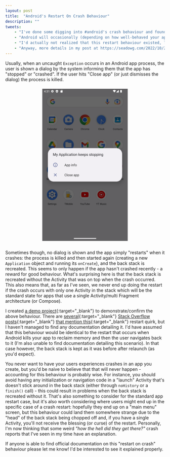 ```yaml
---
layout: post
title:  "Android's Restart On Crash Behaviour"
description: ""
tweets:
    - "I've done some digging into #android's crash behaviour and found something weird..."
    - "Android will occasionally (depending on how well-behaved your app is) restart your app's process automatically. This is all well and good, but it will restore the back stack WITHOUT THE ACTIVITY THAT WAS ON TOP."
    - "I'd actually not realized that this restart behaviour existed, let alone that you'd end up sending the user to a different place than where they experienced the crash. Perhaps this was all obvious to other people though?"
    - "Anyway, more details in my post at https://seadowg.com/2022/10/24/crash-test.html. If anyone has links to official docs on this I'd to see them."
---
```


Usually, when an uncaught `Exception` occurs in an Android app process, the user is shown a dialog by the system informing them that the app has "stopped" or "crashed". If the user hits "Close app" (or just dismisses the dialog) the process is killed.

<img src="/assets/img/crash.png" style="max-height: 480px; width: auto; margin-left: auto; margin-right: auto; display: block; margin-top: 1.5em; margin-bottom: 2em;"/>

Sometimes though, no dialog is shown and the app simply "restarts" when it crashes: the process is killed and then started again (creating a new `Application` object and running its `onCreate`), and the back stack is recreated. This seems to only happen if the app hasn't crashed recently - a reward for good behaviour. What's surprising here is that the back stack is recreated without the Activity that was on top when the crash occurred. This also means that, as far as I've seen, we never end up doing the restart if the crash occurs with only one Activity in the stack which will be the standard state for apps that use a single Activity/multi Fragment architecture (or Compose).

I created [a demo project](https://github.com/seadowg/crash-test){:target="_blank"} to demonstrate/confirm the above behaviour. There are [several](https://stackoverflow.com/questions/46200991/is-there-any-way-to-alter-the-behaviour-of-android-restarting-activities-after-a){:target="_blank"} [Stack Overflow posts](https://stackoverflow.com/questions/5423571/prevent-activity-stack-from-being-restored){:target="_blank"} [that mention this](https://stackoverflow.com/questions/5651651/prevent-android-from-recreating-activity-stack-after-crash){:target="_blank"} restart quirk, but I haven't managed to find any documentation detailing it. I'd have assumed that this behaviour would be identical to the restart that occurs when Android kills your app to reclaim memory and then the user navigates back to it (I'm also unable to find documentation detailing this scenario). In that case however, the back stack is kept as it was before after relaunch (as you'd expect).

You never want to have your users experiences crashes in an app you create, but you'd be naive to believe that that will never happen - accounting for this behaviour is probably wise. For instance, you should avoid having any initialization or navigation code in a "launch" Activity that's doesn't stick around in the back stack (either through `noHistory` or a `finish()` call) - this could result in problems when the back stack is recreated without it. That's also something to consider for the standard app restart case, but it's also worth considering where users might end up in the specific case of a crash restart: hopefully they end up on a "main menu" screen, but this behaviour could land them somewhere strange due to the "head" of the back stack being chopped off and, if you have a single Activity, you'll not receive the blessing (or curse) of the restart. Personally, I'm now thinking that some weird *"how the hell did they get there?"* crash reports that I've seen in my time have an explanation.

If anyone is able to find official documentation on this "restart on crash" behaviour please let me know! I'd be interested to see it explained properly.
